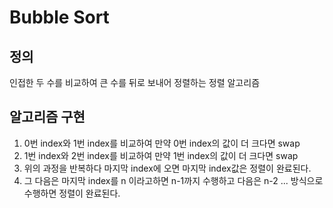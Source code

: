 # Bubble Sort

## 정의

인접한 두 수를 비교하여 큰 수를 뒤로 보내어 정렬하는 정렬 알고리즘

## 알고리즘 구현

1. 0번 index와 1번 index를 비교하여 만약 0번 index의 값이 더 크다면 swap
2. 1번 index와 2번 index를 비교하여 만약 1번 index의 값이 더 크다면 swap
3. 위의 과정을 반복하다 마지막 index에 오면 마지막 index값은 정렬이 완료된다.
4. 그 다음은 마지막 index를 n 이라고하면 n-1까지 수행하고 다음은 n-2 ... 방식으로 수행하면 정렬이 완료된다.



